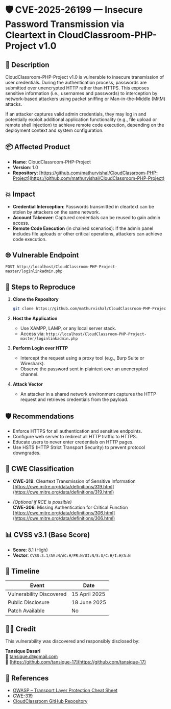 # 🛡️ CVE-2025-26199 — Insecure Password Transmission via Cleartext in CloudClassroom-PHP-Project v1.0

## 📄 Description

CloudClassroom-PHP-Project v1.0 is vulnerable to insecure transmission of user credentials. During the authentication process, passwords are submitted over unencrypted HTTP rather than HTTPS. This exposes sensitive information (i.e., usernames and passwords) to interception by network-based attackers using packet sniffing or Man-in-the-Middle (MitM) attacks.

If an attacker captures valid admin credentials, they may log in and potentially exploit additional application functionality (e.g., file upload or remote shell injection) to achieve remote code execution, depending on the deployment context and system configuration.

## 📦 Affected Product

- **Name**: CloudClassroom-PHP-Project  
- **Version**: 1.0  
- **Repository**: [https://github.com/mathurvishal/CloudClassroom-PHP-Project](https://github.com/mathurvishal/CloudClassroom-PHP-Project)

## 💥 Impact

- **Credential Interception**: Passwords transmitted in cleartext can be stolen by attackers on the same network.
- **Account Takeover**: Captured credentials can be reused to gain admin access.
- **Remote Code Execution** (in chained scenarios): If the admin panel includes file uploads or other critical operations, attackers can achieve code execution.

## 🌐 Vulnerable Endpoint

```http
POST http://localhost/CloudClassroom-PHP-Project-master/loginlinkadmin.php
```

## 🧪 Steps to Reproduce

1. **Clone the Repository**
   ```bash
   git clone https://github.com/mathurvishal/CloudClassroom-PHP-Project.git
   ```

2. **Host the Application**
   - Use XAMPP, LAMP, or any local server stack.
   - Access via: `http://localhost/CloudClassroom-PHP-Project-master/loginlinkadmin.php`

3. **Perform Login over HTTP**
   - Intercept the request using a proxy tool (e.g., Burp Suite or Wireshark).
   - Observe the password sent in plaintext over an unencrypted channel.

4. **Attack Vector**
   - An attacker in a shared network environment captures the HTTP request and retrieves credentials from the payload.

## 🛡️ Recommendations

- Enforce HTTPS for all authentication and sensitive endpoints.
- Configure web server to redirect all HTTP traffic to HTTPS.
- Educate users to never enter credentials on HTTP pages.
- Use HSTS (HTTP Strict Transport Security) to prevent protocol downgrades.

## 🧩 CWE Classification

- **CWE-319**: Cleartext Transmission of Sensitive Information  
  [https://cwe.mitre.org/data/definitions/319.html](https://cwe.mitre.org/data/definitions/319.html)

- *(Optional if RCE is possible)*  
  **CWE-306**: Missing Authentication for Critical Function  
  [https://cwe.mitre.org/data/definitions/306.html](https://cwe.mitre.org/data/definitions/306.html)

## 📊 CVSS v3.1 (Base Score)

- **Score**: 8.1 (High)  
- **Vector**: `CVSS:3.1/AV:N/AC:H/PR:N/UI:N/S:U/C:H/I:H/A:N`

## 📅 Timeline

| Event                        | Date          |
|-----------------------------|---------------|
| Vulnerability Discovered    | 15 April 2025  |
| Public Disclosure           | 18 June 2025  |
| Patch Available             | No            |

## 🧑‍💻 Credit

This vulnerability was discovered and responsibly disclosed by:

**Tansique Dasari**  
📧 tansique.d@gmail.com  
🔗 [https://github.com/tansique-17](https://github.com/tansique-17)

## 🔗 References

- [OWASP – Transport Layer Protection Cheat Sheet](https://cheatsheetseries.owasp.org/cheatsheets/Transport_Layer_Protection_Cheat_Sheet.html)
- [CWE-319](https://cwe.mitre.org/data/definitions/319.html)
- [CloudClassroom GitHub Repository](https://github.com/mathurvishal/CloudClassroom-PHP-Project)
